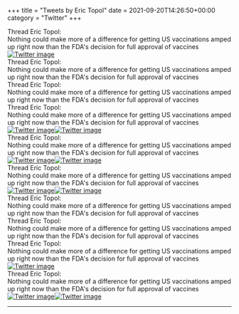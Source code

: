 +++
title = "Tweets by Eric Topol" 
date = 2021-09-20T14:26:50+00:00
category = "Twitter"
+++
<div class="tweet"> 
<div class="profile"> 
Thread Eric Topol: 
</div> 
<div class="tweet-content">Nothing could make more of a difference for getting US vaccinations amped up right now than the FDA's decision for full approval of vaccines</div></div><a href="E_vC5zeVIAIkils.jpg"  ><img src="E_vC5zeVIAIkils.jpg" alt="Twitter image" ></img></a><div class="tweet"> 
<div class="profile"> 
Thread Eric Topol: 
</div> 
<div class="tweet-content">Nothing could make more of a difference for getting US vaccinations amped up right now than the FDA's decision for full approval of vaccines</div></div><div class="tweet"> 
<div class="profile"> 
Thread Eric Topol: 
</div> 
<div class="tweet-content">Nothing could make more of a difference for getting US vaccinations amped up right now than the FDA's decision for full approval of vaccines</div></div><div class="tweet"> 
<div class="profile"> 
Thread Eric Topol: 
</div> 
<div class="tweet-content">Nothing could make more of a difference for getting US vaccinations amped up right now than the FDA's decision for full approval of vaccines</div></div><a href="E_wPbRiVIAY44_w.png"  ><img src="E_wPbRiVIAY44_w.png" alt="Twitter image" ></img></a><a href="E_wPeVAUYAIhhq7.jpg"  ><img src="E_wPeVAUYAIhhq7.jpg" alt="Twitter image" ></img></a><div class="tweet"> 
<div class="profile"> 
Thread Eric Topol: 
</div> 
<div class="tweet-content">Nothing could make more of a difference for getting US vaccinations amped up right now than the FDA's decision for full approval of vaccines</div></div><a href="E_wX9KtUcBAXRuw.jpg"  ><img src="E_wX9KtUcBAXRuw.jpg" alt="Twitter image" ></img></a><a href="E_wZH4wVEAUD-ix.jpg"  ><img src="E_wZH4wVEAUD-ix.jpg" alt="Twitter image" ></img></a><div class="tweet"> 
<div class="profile"> 
Thread Eric Topol: 
</div> 
<div class="tweet-content">Nothing could make more of a difference for getting US vaccinations amped up right now than the FDA's decision for full approval of vaccines</div></div><a href="E_wnYGpVIAYyysp.jpg"  ><img src="E_wnYGpVIAYyysp.jpg" alt="Twitter image" ></img></a><a href="E_wnZb6UYAU0_1w.jpg"  ><img src="E_wnZb6UYAU0_1w.jpg" alt="Twitter image" ></img></a><div class="tweet"> 
<div class="profile"> 
Thread Eric Topol: 
</div> 
<div class="tweet-content">Nothing could make more of a difference for getting US vaccinations amped up right now than the FDA's decision for full approval of vaccines</div></div><div class="tweet"> 
<div class="profile"> 
Thread Eric Topol: 
</div> 
<div class="tweet-content">Nothing could make more of a difference for getting US vaccinations amped up right now than the FDA's decision for full approval of vaccines</div></div><div class="tweet"> 
<div class="profile"> 
Thread Eric Topol: 
</div> 
<div class="tweet-content">Nothing could make more of a difference for getting US vaccinations amped up right now than the FDA's decision for full approval of vaccines</div></div><a href="E_xq-e5VgAE9Y_T.jpg"  ><img src="E_xq-e5VgAE9Y_T.jpg" alt="Twitter image" ></img></a><div class="tweet"> 
<div class="profile"> 
Thread Eric Topol: 
</div> 
<div class="tweet-content">Nothing could make more of a difference for getting US vaccinations amped up right now than the FDA's decision for full approval of vaccines</div></div><a href="E_xv1z3UcAgmCOU.jpg"  ><img src="E_xv1z3UcAgmCOU.jpg" alt="Twitter image" ></img></a><a href="E_xw4SoVcAgcsW5.jpg"  ><img src="E_xw4SoVcAgcsW5.jpg" alt="Twitter image" ></img></a>

---